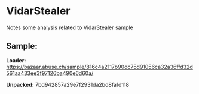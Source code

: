 # VidarStealer
Notes some analysis related to VidarStealer sample

## Sample:
**Loader:** https://bazaar.abuse.ch/sample/816c4a2117b90dc75d91056ca32a36ffd32d561aa433ee3f97126ba490e6d60a/

**Unpacked:** 7bd942857a29e7f2931da2bd8fa1d118
